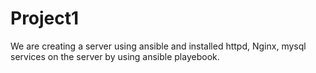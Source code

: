 # Project1
We are creating a server using ansible and installed httpd, Nginx, mysql services on the server by using ansible playebook.

